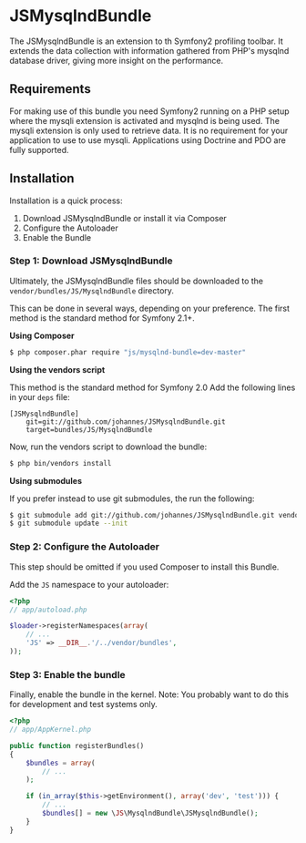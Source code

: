 JSMysqlndBundle
===============

The JSMysqlndBundle is an extension to th Symfony2 profiling toolbar. It
extends the data collection with information gathered from PHP's mysqlnd
database driver, giving more insight on the performance.

Requirements
-----------

For making use of this bundle you need Symfony2 running on a PHP setup
where the mysqli extension is activated and mysqlnd is being used. The mysqli
extension is only used to retrieve data. It is no requirement for your
application to use to use mysqli. Applications using  Doctrine and PDO are
fully supported.

Installation
------------

Installation is a quick process:

1. Download JSMysqlndBundle or install it via Composer
2. Configure the Autoloader
3. Enable the Bundle

### Step 1: Download JSMysqlndBundle

Ultimately, the JSMysqlndBundle files should be downloaded to the
`vendor/bundles/JS/MysqlndBundle` directory.

This can be done in several ways, depending on your preference. The first
method is the standard method for Symfony 2.1+.

**Using Composer**

``` bash
$ php composer.phar require "js/mysqlnd-bundle=dev-master"
```

**Using the vendors script**

This method is the standard method for Symfony 2.0
Add the following lines in your `deps` file:

```
[JSMysqlndBundle]
    git=git://github.com/johannes/JSMysqlndBundle.git
    target=bundles/JS/MysqlndBundle
```

Now, run the vendors script to download the bundle:

``` bash
$ php bin/vendors install
```

**Using submodules**

If you prefer instead to use git submodules, the run the following:

``` bash
$ git submodule add git://github.com/johannes/JSMysqlndBundle.git vendor/bundles/JS/MysqlndBundle
$ git submodule update --init
```

### Step 2: Configure the Autoloader

This step should be omitted if you used Composer to install this Bundle.

Add the `JS` namespace to your autoloader:

``` php
<?php
// app/autoload.php

$loader->registerNamespaces(array(
    // ...
    'JS' => __DIR__.'/../vendor/bundles',
));
```

### Step 3: Enable the bundle

Finally, enable the bundle in the kernel. Note: You probably want to do this
for development and test systems only.

``` php
<?php
// app/AppKernel.php

public function registerBundles()
{
    $bundles = array(
        // ...
    );

    if (in_array($this->getEnvironment(), array('dev', 'test'))) {
        // ...
        $bundles[] = new \JS\MysqlndBundle\JSMysqlndBundle();
    }
}
```
